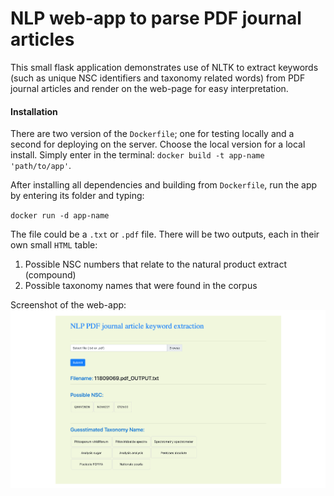 # NLP web-app to parse PDF journal articles

This small flask application demonstrates use of NLTK to extract keywords (such as unique NSC identifiers and taxonomy related words) from PDF journal articles and render on the web-page for easy interpretation.

#### Installation
There are two version of the `Dockerfile`; one for testing locally and a second for deploying on the server. Choose the local version for a local install. Simply enter in the terminal: `docker build -t app-name 'path/to/app'`.

After installing all dependencies and building from `Dockerfile`, run the app by entering its folder and typing:

`docker run -d app-name`

The file could be a `.txt` or `.pdf` file. There will be two outputs, each in their own small `HTML` table:
1. Possible NSC numbers that relate to the natural product extract (compound)
2. Possible taxonomy names that were found in the corpus

Screenshot of the web-app:
![Screenshot](static/screenshot.png)
